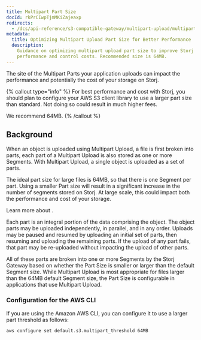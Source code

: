 ```yaml
---
title: Multipart Part Size
docId: rkPrCIwpTjmMKiZajeaxp
redirects:
  - /dcs/api-reference/s3-compatible-gateway/multipart-upload/multipart-part-size
metadata:
  title: Optimizing Multipart Upload Part Size for Better Performance
  description:
    Guidance on optimizing multipart upload part size to improve Storj
    performance and control costs. Recommended size is 64MB.
---
```


The site of the Multipart Parts your application uploads can impact the performance and potentially the cost of your storage on Storj.

{% callout type="info"  %}
For best performance and cost with Storj, you should plan to configure your AWS S3 client library to use a larger part size than standard. Not doing so could result in much higher fees.

We recommend 64MB.
{% /callout %}

## Background

When an object is uploaded using Multipart Upload, a file is first broken into parts, each part of a Multipart Upload is also stored as one or more Segments. With Multipart Upload, a single object is uploaded as a set of parts.

The ideal part size for large files is 64MB, so that there is one Segment per part. Using a smaller Part size will result in a significant increase in the number of segments stored on Storj. At large scale, this could impact both the performance and cost of your storage.

Learn more about [](docId:A4kUGYhfgGbVhlQ2ZHXVS).

Each part is an integral portion of the data comprising the object. The object parts may be uploaded independently, in parallel, and in any order. Uploads may be paused and resumed by uploading an initial set of parts, then resuming and uploading the remaining parts. If the upload of any part fails, that part may be re-uploaded without impacting the upload of other parts.

All of these parts are broken into one or more Segments by the Storj Gateway based on whether the Part Size is smaller or larger than the default Segment size. While Multipart Upload is most appropriate for files larger than the 64MB default Segment size, the Part Size is configurable in applications that use Multipart Upload.

### Configuration for the AWS CLI

If you are using the Amazon AWS CLI, you can configure it to use a larger part threshold as follows:

```bash
aws configure set default.s3.multipart_threshold 64MB
```
